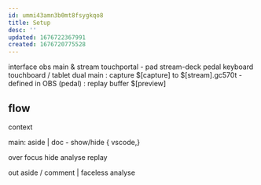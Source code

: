 ```yaml
---
id: ummi43amn3b0mt8fsygkqo8
title: Setup
desc: ''
updated: 1676722367991
created: 1676720775528
---
```


interface
  obs main & stream
  touchportal - pad
  stream-deck pedal
  keyboard
  touchboard / tablet
dual
  main
    : capture $[capture] to $[stream].gc570t
      - defined in OBS (pedal)
    : replay buffer $[preview]

## flow
context

main:
  aside
    | 
  doc
    - show/hide {
        vscode,}
    
  over
  focus
  hide
  analyse
  replay

out
  aside / comment
    | faceless
  analyse